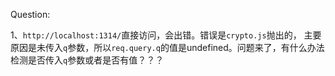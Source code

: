 Question:

1、`http://localhost:1314/`直接访问，会出错。错误是`crypto.js`抛出的，
主要原因是未传入`q`参数，所以`req.query.q`的值是undefined。问题来了，有什么办法检测是否传入`q`参数或者是否有值？？？